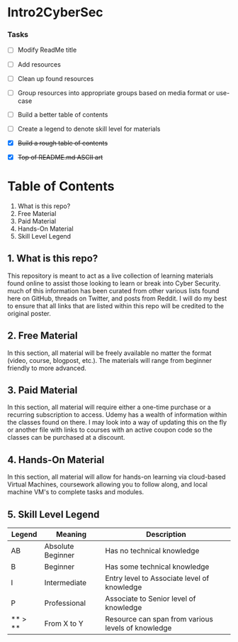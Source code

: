 # Intro2CyberSec



### Tasks
- [ ] Modify ReadMe title
- [ ] Add resources
- [ ] Clean up found resources
- [ ] Group resources into appropriate groups based on media format or use-case
- [ ] Build a better table of contents
- [ ] Create a legend to denote skill level for materials
- [x] ~~Build a rough table of contents~~
- [x] ~~Top of README.md ASCII art~~


# Table of Contents

1. What is this repo?
2. Free Material
3. Paid Material
4. Hands-On Material
5. Skill Level Legend


## 1. What is this repo?

This repository is meant to act as a live collection of learning materials found online to assist those looking to learn or break into Cyber Security. much of this information has been curated from other various lists found here on GitHub, threads on Twitter, and posts from Reddit. I will do my best to ensure that all links that are listed within this repo will be credited to the original poster.

## 2. Free Material

In this section, all material will be freely available no matter the format (video, course, blogpost, etc.). The materials will range from beginner friendly to more advanced. 

## 3. Paid Material

In this section, all material will require either a one-time purchase or a recurring subscription to access. Udemy has a wealth of information within the classes found on there. I may look into a way of updating this on the fly or another file with links to courses with an active coupon code so the classes can be purchased at a discount.

## 4. Hands-On Material

In this section, all material will allow for hands-on learning via cloud-based Virtual Machines, coursework allowing you to follow along, and local machine VM's to complete tasks and modules.

## 5. Skill Level Legend

| Legend     | Meaning     | Description|
|------------|-------------|--------------|
| AB         | Absolute Beginner | Has no technical knowledge |
| B          | Beginner | Has some technical knowledge |
| I          | Intermediate | Entry level to Associate level of knowledge |
| P          | Professional | Associate to Senior level of knowledge |
| ** > **   | From X to Y | Resource can span from various levels of knowledge |

